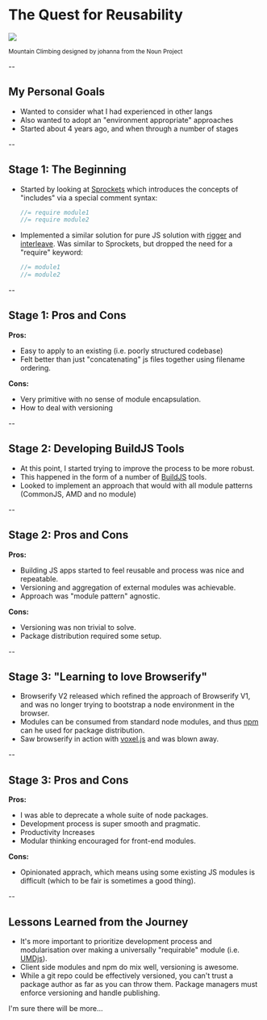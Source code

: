 # The Quest for Reusability

![](icons/icon_45240/icon_45240.svg)

<small class="attribution">Mountain Climbing designed by johanna from the Noun Project</small>

--

## My Personal Goals

- Wanted to consider what I had experienced in other langs
- Also wanted to adopt an "environment appropriate" approaches
- Started about 4 years ago, and when through a number of stages

--

## Stage 1: The Beginning

- Started by looking at [Sprockets](https://github.com/sstephenson/sprockets) which introduces the concepts of "includes" via a special comment syntax:

  ```js
  //= require module1
  //= require module2
  ```

- Implemented a similar solution for pure JS solution with [rigger](https://github.com/buildjs/rigger) and [interleave](https://github.com/buildjs/interleave).  Was similar to Sprockets, but dropped the need for a "require" keyword:

  ```js
  //= module1
  //= module2
  ```

--

## Stage 1: Pros and Cons

__Pros:__

- Easy to apply to an existing (i.e. poorly structured codebase)
- Felt better than just "concatenating" js files together using filename ordering.

__Cons:__

- Very primitive with no sense of module encapsulation.
- How to deal with versioning

--

## Stage 2: Developing BuildJS Tools

- At this point, I started trying to improve the process to be more robust.
- This happened in the form of a number of [BuildJS](https://github.com/buildjs) tools.
- Looked to implement an approach that would with all module patterns (CommonJS, AMD and no module)

--

## Stage 2: Pros and Cons

__Pros:__

- Building JS apps started to feel reusable and process was nice and repeatable.
- Versioning and aggregation of external modules was achievable.
- Approach was "module pattern" agnostic.

__Cons:__

- Versioning was non trivial to solve.
- Package distribution required some setup.

--

## Stage 3: "Learning to love Browserify"

- Browserify V2 released which refined the approach of Browserify V1, and was no longer trying to bootstrap a node environment in the browser.
- Modules can be consumed from standard node modules, and thus [npm](https://npmjs.org) can he used for package distribution.
- Saw browserify in action with [voxel.js](http://voxeljs.com/) and was blown away.

--

## Stage 3: Pros and Cons

__Pros:__

- I was able to deprecate a whole suite of node packages.
- Development process is super smooth and pragmatic.
- Productivity Increases
- Modular thinking encouraged for front-end modules.

__Cons:__

- Opinionated apprach, which means using some existing JS modules is difficult (which to be fair is sometimes a good thing).

--

## Lessons Learned from the Journey

- It's more important to prioritize development process and modularisation over making a universally "requirable" module (i.e. [UMDjs](https://github.com/umdjs/umd)).
- Client side modules and npm do mix well, versioning is awesome.
- While a git repo could be effectively versioned, you can't trust a package author as far as you can throw them. Package managers must enforce versioning and handle publishing.

I'm sure there will be more...
